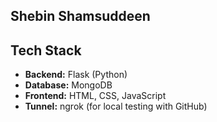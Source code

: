 ## Shebin Shamsuddeen

## Tech Stack

- **Backend:** Flask (Python)
- **Database:** MongoDB
- **Frontend:** HTML, CSS, JavaScript 
- **Tunnel:** ngrok (for local testing with GitHub)
